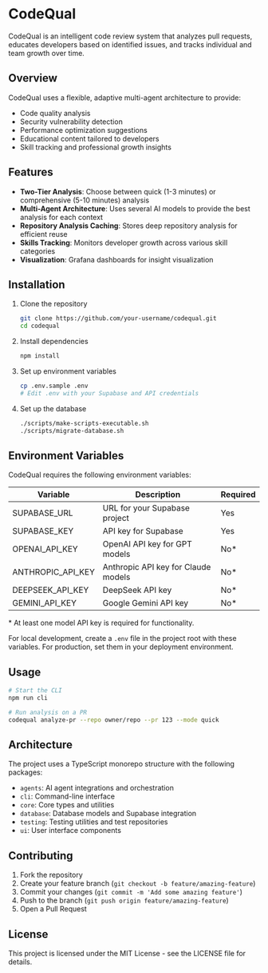 # CodeQual

CodeQual is an intelligent code review system that analyzes pull requests, educates developers based on identified issues, and tracks individual and team growth over time.

## Overview

CodeQual uses a flexible, adaptive multi-agent architecture to provide:

- Code quality analysis
- Security vulnerability detection
- Performance optimization suggestions
- Educational content tailored to developers
- Skill tracking and professional growth insights

## Features

- **Two-Tier Analysis**: Choose between quick (1-3 minutes) or comprehensive (5-10 minutes) analysis
- **Multi-Agent Architecture**: Uses several AI models to provide the best analysis for each context
- **Repository Analysis Caching**: Stores deep repository analysis for efficient reuse
- **Skills Tracking**: Monitors developer growth across various skill categories
- **Visualization**: Grafana dashboards for insight visualization

## Installation

1. Clone the repository
   ```bash
   git clone https://github.com/your-username/codequal.git
   cd codequal
   ```

2. Install dependencies
   ```bash
   npm install
   ```

3. Set up environment variables
   ```bash
   cp .env.sample .env
   # Edit .env with your Supabase and API credentials
   ```

4. Set up the database
   ```bash
   ./scripts/make-scripts-executable.sh
   ./scripts/migrate-database.sh
   ```

## Environment Variables

CodeQual requires the following environment variables:

| Variable | Description | Required |
|----------|-------------|----------|
| SUPABASE_URL | URL for your Supabase project | Yes |
| SUPABASE_KEY | API key for Supabase | Yes |
| OPENAI_API_KEY | OpenAI API key for GPT models | No* |
| ANTHROPIC_API_KEY | Anthropic API key for Claude models | No* |
| DEEPSEEK_API_KEY | DeepSeek API key | No* |
| GEMINI_API_KEY | Google Gemini API key | No* |

\* At least one model API key is required for functionality.

For local development, create a `.env` file in the project root with these variables. For production, set them in your deployment environment.

## Usage

```bash
# Start the CLI
npm run cli

# Run analysis on a PR
codequal analyze-pr --repo owner/repo --pr 123 --mode quick
```

## Architecture

The project uses a TypeScript monorepo structure with the following packages:

- `agents`: AI agent integrations and orchestration
- `cli`: Command-line interface
- `core`: Core types and utilities
- `database`: Database models and Supabase integration
- `testing`: Testing utilities and test repositories
- `ui`: User interface components

## Contributing

1. Fork the repository
2. Create your feature branch (`git checkout -b feature/amazing-feature`)
3. Commit your changes (`git commit -m 'Add some amazing feature'`)
4. Push to the branch (`git push origin feature/amazing-feature`)
5. Open a Pull Request

## License

This project is licensed under the MIT License - see the LICENSE file for details.